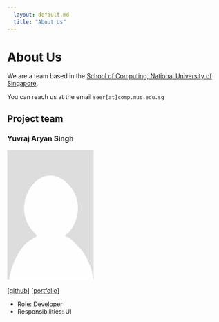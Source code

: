 ```yaml
---
  layout: default.md
  title: "About Us"
---
```


# About Us

We are a team based in the [School of Computing, National University of Singapore](http://www.comp.nus.edu.sg).

You can reach us at the email `seer[at]comp.nus.edu.sg`

## Project team

### Yuvraj Aryan Singh

<img src="images/yuvrajaryan.png" width="200px">

[[github](http://github.com/yuvrajaryan)]
[[portfolio](team/yuvrajaryan.md)]

* Role: Developer
* Responsibilities: UI
